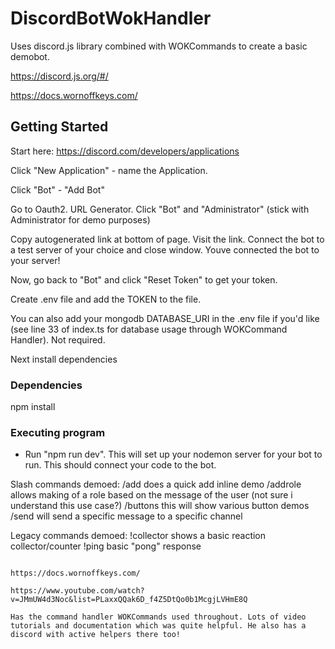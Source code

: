 # DiscordBotWokHandler

Uses discord.js library combined with WOKCommands to create a basic demobot.

https://discord.js.org/#/

https://docs.wornoffkeys.com/

## Getting Started

Start here: https://discord.com/developers/applications

Click "New Application" - name the Application.

Click "Bot" - "Add Bot"

Go to Oauth2. URL Generator. Click "Bot" and "Administrator" (stick with Administrator for demo purposes)

Copy autogenerated link at bottom of page. Visit the link. Connect the bot to a test server of your choice and close window. Youve connected the bot to your server!

Now, go back to "Bot" and click "Reset Token" to get your token.

Create .env file and add the TOKEN to the file.

You can also add your mongodb DATABASE_URI in the .env file if you'd like (see line 33 of index.ts for database usage through WOKCommand Handler). Not required.

Next install dependencies

### Dependencies

npm install

### Executing program

-   Run "npm run dev". This will set up your nodemon server for your bot to run. This should connect your code to the bot.

Slash commands demoed:
/add does a quick add inline demo
/addrole allows making of a role based on the message of the user (not sure i understand this use case?)
/buttons this will show various button demos
/send will send a specific message to a specific channel

Legacy commands demoed:
!collector shows a basic reaction collector/counter
!ping basic "pong" response

```

https://docs.wornoffkeys.com/

https://www.youtube.com/watch?v=JMmUW4d3Noc&list=PLaxxQQak6D_f4Z5DtQo0b1McgjLVHmE8Q

Has the command handler WOKCommands used throughout. Lots of video tutorials and documentation which was quite helpful. He also has a discord with active helpers there too!
```
